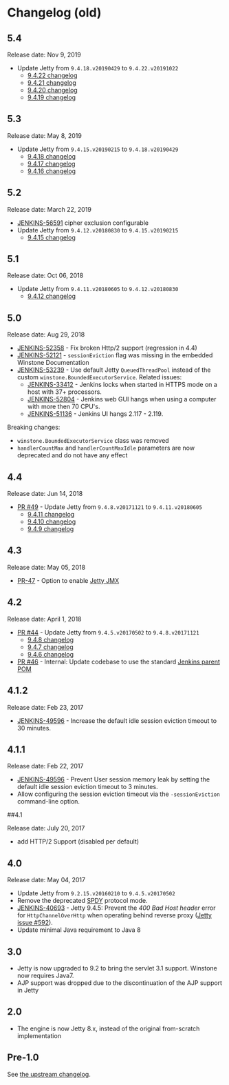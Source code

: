 Changelog (old)
===

## 5.4

Release date: Nov 9, 2019

* Update Jetty from `9.4.18.v20190429` to `9.4.22.v20191022`
  * [9.4.22 changelog](https://github.com/eclipse/jetty.project/releases/tag/jetty-9.4.22.v20191022)
  * [9.4.21 changelog](https://github.com/eclipse/jetty.project/releases/tag/jetty-9.4.21.v20190926)
  * [9.4.20 changelog](https://github.com/eclipse/jetty.project/releases/tag/jetty-9.4.20.v20190813)
  * [9.4.19 changelog](https://github.com/eclipse/jetty.project/releases/tag/jetty-9.4.19.v20190610)

## 5.3

Release date: May 8, 2019

* Update Jetty from `9.4.15.v20190215` to `9.4.18.v20190429`
  * [9.4.18 changelog](https://github.com/eclipse/jetty.project/releases/tag/jetty-9.4.18.v20190429)
  * [9.4.17 changelog](https://github.com/eclipse/jetty.project/releases/tag/jetty-9.4.17.v20190418)
  * [9.4.16 changelog](https://github.com/eclipse/jetty.project/releases/tag/jetty-9.4.16.v20190411)

## 5.2

Release date: March 22, 2019

* [JENKINS-56591](https://issues.jenkins-ci.org/browse/JENKINS-56591) cipher exclusion configurable
* Update Jetty from `9.4.12.v20180830` to `9.4.15.v20190215`
  * [9.4.15 changelog](https://github.com/eclipse/jetty.project/releases/tag/jetty-9.4.15.v20190215)

## 5.1

Release date: Oct 06, 2018

* Update Jetty from `9.4.11.v20180605` to `9.4.12.v20180830`
  * [9.4.12 changelog](https://github.com/eclipse/jetty.project/releases/tag/jetty-9.4.12.v20180830)

## 5.0

Release date: Aug 29, 2018

* [JENKINS-52358](https://issues.jenkins-ci.org/browse/JENKINS-52358) - Fix broken Http/2 support (regression in 4.4)
* [JENKINS-52121](https://issues.jenkins-ci.org/browse/JENKINS-52121) - `sessionEviction` flag was missing in the embedded Winstone Documentation
* [JENKINS-53239](https://issues.jenkins-ci.org/browse/JENKINS-53239) - Use default Jetty `QueuedThreadPool` instead of the custom `winstone.BoundedExecutorService`.
Related issues:
  * [JENKINS-33412](https://issues.jenkins-ci.org/browse/JENKINS-33412) - Jenkins locks when started in HTTPS mode on a host with 37+ processors.
  * [JENKINS-52804](https://issues.jenkins-ci.org/browse/JENKINS-52804) -
  Jenkins web GUI hangs when using a computer with more then 70 CPU's.
  * [JENKINS-51136](https://issues.jenkins-ci.org/browse/JENKINS-51136) -
  Jenkins UI hangs 2.117 - 2.119.

Breaking changes:

* `winstone.BoundedExecutorService` class was removed
* `handlerCountMax` and `handlerCountMaxIdle` parameters are now deprecated and do not have any effect

## 4.4

Release date: Jun 14, 2018

* [PR #49](https://github.com/jenkinsci/winstone/pull/49) -
Update Jetty from `9.4.8.v20171121` to `9.4.11.v20180605`
  * [9.4.11 changelog](https://github.com/eclipse/jetty.project/releases/tag/jetty-9.4.11.v20180605)
  * [9.4.10 changelog](https://github.com/eclipse/jetty.project/releases/tag/jetty-9.4.10.v20180503)
  * [9.4.9 changelog](https://github.com/eclipse/jetty.project/releases/tag/jetty-9.4.9.v20180320)

## 4.3

Release date: May 05, 2018

* [PR-47](https://github.com/jenkinsci/winstone/pull/47) -
Option to enable [Jetty JMX](https://www.eclipse.org/jetty/documentation/9.4.x/jmx-chapter.html)

## 4.2

Release date: April 1, 2018

* [PR #44](https://github.com/jenkinsci/winstone/pull/44) -
Update Jetty from `9.4.5.v20170502` to `9.4.8.v20171121`
  * [9.4.8 changelog](https://github.com/eclipse/jetty.project/releases/tag/jetty-9.4.8.v20171121)
  * [9.4.7 changelog](https://github.com/eclipse/jetty.project/releases/tag/jetty-9.4.7.v20170914)
  * [9.4.6 changelog](https://github.com/eclipse/jetty.project/releases/tag/jetty-9.4.6.v20170531)
* [PR #46](https://github.com/jenkinsci/winstone/pull/46) -
Internal: Update codebase to use the standard [Jenkins parent POM](https://github.com/jenkinsci/pom)

## 4.1.2

Release date: Feb 23, 2017

* [JENKINS-49596](https://issues.jenkins-ci.org/browse/JENKINS-49596) -
Increase the default idle session eviction timeout to 30 minutes.

## 4.1.1

Release date: Feb 22, 2017

* [JENKINS-49596](https://issues.jenkins-ci.org/browse/JENKINS-49596) -
Prevent User session memory leak by setting the default idle session eviction timeout to 3 minutes.
* Allow configuring the session eviction timeout via the `-sessionEviction` command-line option.

##4.1

Release date: July 20, 2017

* add HTTP/2 Support (disabled per default)

## 4.0

Release date: May 04, 2017

* Update Jetty from `9.2.15.v20160210` to `9.4.5.v20170502`
* Remove the deprecated [SPDY](http://www.eclipse.org/jetty/documentation/9.1.5.v20140505/spdy.html) protocol mode.
* [JENKINS-40693](https://issues.jenkins-ci.org/browse/JENKINS-40693) -
Jetty 9.4.5: Prevent the <i>400 Bad Host header</i> error for <code>HttpChannelOverHttp</code> when operating behind reverse proxy
([Jetty issue #592](https://github.com/eclipse/jetty.project/issues/592)).
* Update minimal Java requirement to Java 8

## 3.0

* Jetty is now upgraded to 9.2 to bring the servlet 3.1 support. Winstone now requires Java7.
* AJP support was dropped due to the discontinuation of the AJP support in Jetty

## 2.0

* The engine is now Jetty 8.x, instead of the original from-scratch implementation

## Pre-1.0

See [the upstream changelog](http://winstone.sourceforge.net/#recent).
